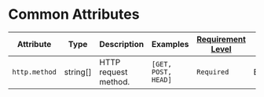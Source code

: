 # Common Attributes

<!-- semconv http -->
| Attribute  | Type | Description  | Examples  | [Requirement Level](https://opentelemetry.io/docs/specs/semconv/general/attribute-requirement-level/) | [Stability](https://opentelemetry.io/docs/specs/otel/versioning-and-stability/#semantic-conventions-stability) |
|---|---|---|---|---|---|
| `http.method` | string[] | HTTP request method. | `[GET, POST, HEAD]` | `Required` | Experimental |
<!-- endsemconv -->